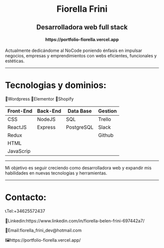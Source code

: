 <h1 align="center"> Fiorella Frini </h1>

<h2 align="center">
Desarrolladora web full stack
</h2>

<h4 align="center">https://portfolio-fiorella.vercel.app </h4>

Actualmente dedicándome al NoCode poniendo énfasis en impulsar negocios, empresas y emprendimientos con webs eficientes, funcionales y estéticas.

<hr></hr>
<h1>Tecnologias y dominios:</h1>

📍Wordpress
📍Elementor
📍Shopify
 
<!-- 📍Web Technologies: NodeJS, CSS, HTML. -->
<!-- 📍Framework/ Libraries: ReactJS, Redux, Express. -->
<!-- 📍Database: PostgreSQL, Sequelize. -->
<!-- 📍Project Management: Trello, Slack. -->
<!-- 📍Version control: Git, Github. -->

| Front-End | Back-End | Data Base |  Gestion  |
| --------- | -------- | --------- | --------- |
| CSS       | NodeJS   | SQL       |  Trello   | 
| ReactJS   | Express  | PostgreSQL|  Slack    |
| Redux     |          |           |  Github   |
| HTML      |          |           |           |
| JavaScrip |          |           |           |

<hr></hr>

Mi objetivo es seguir creciendo como desarrolladora web y expandir mis habilidades en nuevas tecnologías y herramientas.

<hr></hr>


 <h1>Contacto:</h1>
<p>📞Tel:+34625572437</p>
<p>📢Linkedin:https://www.linkedin.com/in/fiorella-belen-frini-697442a7/</p>
<p>📑Email:fiorella_frini_dev@hotmail.com</p>
<P>🖼https://portfolio-fiorella.vercel.app/</p>
